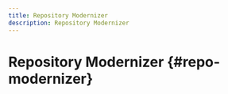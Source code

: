 ```yaml
---
title: Repository Modernizer
description: Repository Modernizer
---
```


# Repository Modernizer {#repo-modernizer}